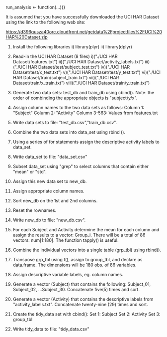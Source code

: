 run_analysis <- function(...){}

It is assumed that you have successfully downloaded the UCI HAR Dataset using the link to the following web site:

https://d396qusza40orc.cloudfront.net/getdata%2Fprojectfiles%2FUCI%20HAR%20Dataset.zip

1.   Install the following libraries
 	i)  library(plyr)
 	ii) library(dplyr)
  
2. Read-in the UCI HAR Dataset (8 files)
     	   i)("./UCI HAR Dataset/features.txt")
	  ii)("./UCI HAR Dataset/activity_labels.txt")
 	 iii)("./UCI HAR Dataset/test/subject_test.txt")
	  iv)("./UCI HAR Dataset/test/x_test.txt")
	   v)("./UCI HAR Dataset/test/y_test.txt")
  	  vi)("./UCI HAR Dataset/train/subject_train.txt")
	 vii)("./UCI HAR Dataset/train/x_train.txt")
	viii)("./UCI HAR Dataset/train/y_train.txt")
  
3. Generate two data sets: test_db and train_db using cbind().
 	Note: the order of combinding the appropriate objects is
	"subject/y/x".
 
4. Assign column names to the two data sets as follows:
	Column 1: "Subject"
	Column 2: "Activity"
	Column 3-563: Values from features.txt
  
5. Write data sets to file: "test_db.csv","train_db.csv".
  
6. Combine the two data sets into data_set using rbind	().
 
7. Using a series of for statements assign the descriptive 	activity labels to data_set. 

8. Write data_set to file: "data_set.csv"
  
9. Subset data_set using "grep" to select columns that contain           	either "mean" or "std".

10. Assign this new data set to new_db.

11. Assign appropriate column names.

12. Sort new_db on the 1st and 2nd columns.

13. Reset the rownames.

14. Write new_db to file: "new_db.csv".
  
15. For each Subject and Activity determine the mean for each 	column and assign the results to a vector: Group_i. There 	will be a total of 86 vectors: num[1:180]. The function 	tapply() is useful.

16. Combine the individual vectors into a single table (grp_tbl)	using rbind().

17. Transpose grp_tbl using t(), assign to group_tbl, and declare 	as data.frame. The dimensions will be 180 obs. of 86 	variables.

18. Assign descriptive variable labels, eg. column names.

19. Generate a vector (Subject) that contains the following:
	Subject_01, Subject_02, ...Subject_30. Concatenate five(5) 	times and sort.

20. Generate a vector (Activity) that contains the descriptive 	labels from "activity_labels.txt". Concatenate twenty-nine 	(29) times and sort.
  
21. Create the tidy_data set with cbind():
	Set 1: Subject
	Set 2: Activity
	Set 3: group_tbl

22. Write tidy_data to file: "tidy_data.csv"

